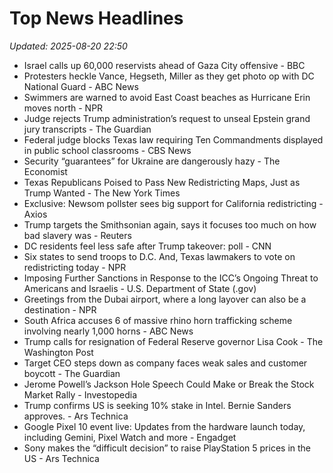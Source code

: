 # Top News Headlines

_Updated: 2025-08-20 22:50_

- Israel calls up 60,000 reservists ahead of Gaza City offensive - BBC
- Protesters heckle Vance, Hegseth, Miller as they get photo op with DC National Guard - ABC News
- Swimmers are warned to avoid East Coast beaches as Hurricane Erin moves north - NPR
- Judge rejects Trump administration’s request to unseal Epstein grand jury transcripts - The Guardian
- Federal judge blocks Texas law requiring Ten Commandments displayed in public school classrooms - CBS News
- Security “guarantees” for Ukraine are dangerously hazy - The Economist
- Texas Republicans Poised to Pass New Redistricting Maps, Just as Trump Wanted - The New York Times
- Exclusive: Newsom pollster sees big support for California redistricting - Axios
- Trump targets the Smithsonian again, says it focuses too much on how bad slavery was - Reuters
- DC residents feel less safe after Trump takeover: poll - CNN
- Six states to send troops to D.C. And, Texas lawmakers to vote on redistricting today - NPR
- Imposing Further Sanctions in Response to the ICC’s Ongoing Threat to Americans and Israelis - U.S. Department of State (.gov)
- Greetings from the Dubai airport, where a long layover can also be a destination - NPR
- South Africa accuses 6 of massive rhino horn trafficking scheme involving nearly 1,000 horns - ABC News
- Trump calls for resignation of Federal Reserve governor Lisa Cook - The Washington Post
- Target CEO steps down as company faces weak sales and customer boycott - The Guardian
- Jerome Powell’s Jackson Hole Speech Could Make or Break the Stock Market Rally - Investopedia
- Trump confirms US is seeking 10% stake in Intel. Bernie Sanders approves. - Ars Technica
- Google Pixel 10 event live: Updates from the hardware launch today, including Gemini, Pixel Watch and more - Engadget
- Sony makes the “difficult decision” to raise PlayStation 5 prices in the US - Ars Technica